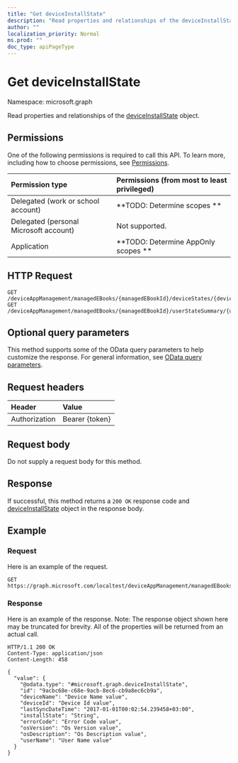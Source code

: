 ```yaml
---
title: "Get deviceInstallState"
description: "Read properties and relationships of the deviceInstallState object."
author: ""
localization_priority: Normal
ms.prod: ""
doc_type: apiPageType
---
```


# Get deviceInstallState

Namespace: microsoft.graph

Read properties and relationships of the [deviceInstallState](../resources/deviceinstallstate.md) object.

## Permissions
One of the following permissions is required to call this API. To learn more, including how to choose permissions, see [Permissions](/concepts/permissions-reference.md).

|Permission type|Permissions (from most to least privileged)|
|:---|:---|
|Delegated (work or school account)|**TODO: Determine scopes **|
|Delegated (personal Microsoft account)|Not supported.|
|Application|**TODO: Determine AppOnly scopes **|

## HTTP Request
<!-- {
  "blockType": "ignored"
}
-->
``` http
GET /deviceAppManagement/managedEBooks/{managedEBookId}/deviceStates/{deviceInstallStateId}
GET /deviceAppManagement/managedEBooks/{managedEBookId}/userStateSummary/{userInstallStateSummaryId}/deviceStates/{deviceInstallStateId}
```

## Optional query parameters
This method supports some of the OData query parameters to help customize the response. For general information, see [OData query parameters](/graph/query-parameters).

## Request headers
|Header|Value|
|:---|:---|
|Authorization|Bearer {token}|

## Request body
Do not supply a request body for this method.

## Response
If successful, this method returns a `200 OK` response code and [deviceInstallState](../resources/deviceinstallstate.md) object in the response body.

## Example

### Request
Here is an example of the request.
<!-- {
  "blockType": "request",
  "name": "get_deviceinstallstate"
}
-->
``` http
GET https://graph.microsoft.com/localtest/deviceAppManagement/managedEBooks/{managedEBookId}/deviceStates/{deviceInstallStateId}
```

### Response
Here is an example of the response. Note: The response object shown here may be truncated for brevity. All of the properties will be returned from an actual call.
<!-- {
  "blockType": "response",
  "truncated": true,
  "@odata.type": "microsoft.graph.deviceInstallState"
}
-->
``` http
HTTP/1.1 200 OK
Content-Type: application/json
Content-Length: 458

{
  "value": {
    "@odata.type": "#microsoft.graph.deviceInstallState",
    "id": "9acbc68e-c68e-9acb-8ec6-cb9a8ec6cb9a",
    "deviceName": "Device Name value",
    "deviceId": "Device Id value",
    "lastSyncDateTime": "2017-01-01T00:02:54.239458+03:00",
    "installState": "String",
    "errorCode": "Error Code value",
    "osVersion": "Os Version value",
    "osDescription": "Os Description value",
    "userName": "User Name value"
  }
}
```

